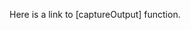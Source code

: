 Here is a link to [captureOutput] function.

<!--- MODULE /kotlinx-knit-test -->
<!--- INDEX kotlinx.knit.test -->
<!--- END -->
